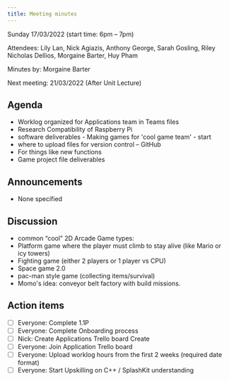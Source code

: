```yaml
---
title: Meeting minutes
---
```


Sunday 17/03/2022 (start time: 6pm – 7pm)

Attendees: Lily Lan, Nick Agiazis, Anthony George, Sarah Gosling, Riley Nicholas Dellios, Morgaine
Barter, Huy Pham

Minutes by: Morgaine Barter

Next meeting: 21/03/2022 (After Unit Lecture)

## Agenda

- Worklog organized for Applications team in Teams files
- Research Compatibility of Raspberry Pi
- software deliverables - Making games for 'cool game team' - start
- where to upload files for version control – GitHub
- For things like new functions
- Game project file deliverables

## Announcements

- None specified

## Discussion

- common “cool” 2D Arcade Game types:
- Platform game where the player must climb to stay alive (like Mario or icy towers)
- Fighting game (either 2 players or 1 player vs CPU)
- Space game 2.0
- pac-man style game (collecting items/survival)
- Momo's idea: conveyor belt factory with build missions.

## Action items

- [ ] Everyone: Complete 1.1P
- [ ] Everyone: Complete Onboarding process
- [ ] Nick: Create Applications Trello board Create
- [ ] Everyone: Join Application Trello board
- [ ] Everyone: Upload worklog hours from the first 2 weeks (required date format)
- [ ] Everyone: Start Upskilling on C++ / SplashKit understanding
